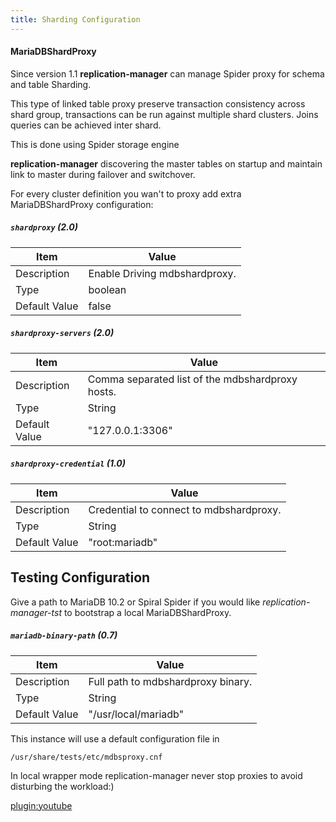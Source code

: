 ```yaml
---
title: Sharding Configuration
---
```


#### MariaDBShardProxy

Since version 1.1 **replication-manager** can manage Spider proxy for schema and table Sharding.

This type of linked table proxy preserve transaction consistency across shard group, transactions can be run against multiple shard clusters. Joins queries can be achieved inter shard.

This is done using Spider storage engine

**replication-manager** discovering the master tables on startup and maintain link to master during failover and switchover.   

For every cluster definition you wan't to proxy add extra MariaDBShardProxy configuration:


##### `shardproxy` (2.0)

| Item | Value |
| ---- | ----- |
| Description | Enable Driving mdbshardproxy. |
| Type | boolean |
| Default Value | false |  

##### `shardproxy-servers` (2.0)

| Item | Value |
| ---- | ----- |
| Description | Comma separated list of the mdbshardproxy hosts. |
| Type | String |
| Default Value | "127.0.0.1:3306" |  

##### `shardproxy-credential` (1.0)

| Item | Value |
| ---- | ----- |
| Description | Credential to connect to mdbshardproxy. |
| Type | String |
| Default Value | "root:mariadb" |  



## Testing Configuration

Give a path to MariaDB 10.2  or Spiral Spider if you would like *replication-manager-tst* to bootstrap a local MariaDBShardProxy.   

##### `mariadb-binary-path` (0.7)

| Item | Value |
| ---- | ----- |
| Description | Full path to mdbshardproxy binary. |
| Type | String |
| Default Value | "/usr/local/mariadb" |  

This instance will use a default configuration file in
```  
/usr/share/tests/etc/mdbsproxy.cnf
```  

In local wrapper mode replication-manager never stop proxies to avoid disturbing the workload:)

[plugin:youtube](https://www.youtube.com/watch?v=Gtb1oi_7Lq4)
